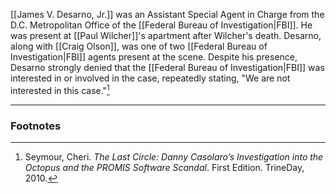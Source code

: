 [[James V. Desarno, Jr.]] was an Assistant Special Agent in Charge from the D.C. Metropolitan Office of the [[Federal Bureau of Investigation|FBI]]. He was present at [[Paul Wilcher]]'s apartment after Wilcher's death. Desarno, along with [[Craig Olson]], was one of two [[Federal Bureau of Investigation|FBI]] agents present at the scene. Despite his presence, Desarno strongly denied that the [[Federal Bureau of Investigation|FBI]] was interested in or involved in the case, repeatedly stating, "We are not interested in this case."[^1]

---
### Footnotes

[^1]: Seymour, Cheri. *The Last Circle: Danny Casolaro’s Investigation into the Octopus and the PROMIS Software Scandal*. First Edition. TrineDay, 2010.